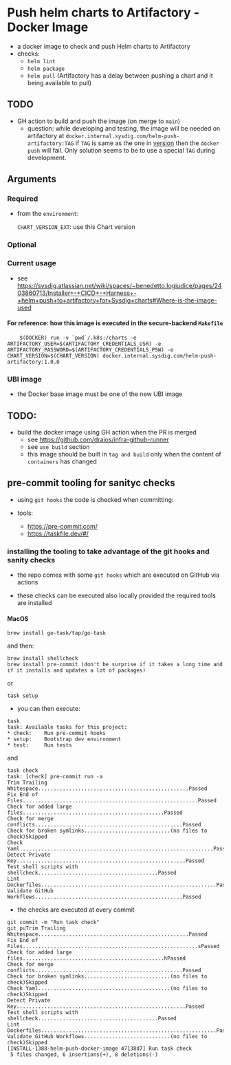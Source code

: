 # Push helm charts to Artifactory - Docker Image

- a docker image to check and push Helm charts to Artifactory
- checks:
    - `helm lint`
    - `helm package`
    - `helm pull` (Artifactory has a delay between pushing a chart and it being available to pull)

## TODO

- GH action to build and push the image (on merge to `main`)
    - question: while developing and testing, the image will be needed on artifactory at `docker.internal.sysdig.com/helm-push-artifactory:TAG`
      if `TAG` is same as the one in [version](containers/version) then the `docker push` will fail.
      Only solution seems to be to use a special `TAG` during development.


## Arguments

### Required
- from the `environment`:

    `CHART_VERSION_EXT`: use this Chart version

### Optional


### Current usage

- see https://sysdig.atlassian.net/wiki/spaces/~benedetto.logiudice/pages/2403860713/Installer+-+CICD+-+Harness+-+helm+push+to+artifactory+for+Sysdig+charts#Where-is-the-image-used

#### For reference: how this image is executed in the secure-backend `Makefile`

```
	$(DOCKER) run -v `pwd`/.k8s:/charts -e ARTIFACTORY_USER=$(ARTIFACTORY_CREDENTIALS_USR) -e ARTIFACTORY_PASSWORD=$(ARTIFACTORY_CREDENTIALS_PSW) -e CHART_VERSION=$(CHART_VERSION) docker.internal.sysdig.com/helm-push-artifactory:1.0.0
```

### UBI image

- the Docker base image must be one of the new UBI image

## TODO:

- build the docker image using GH action when the PR is merged
    - see https://github.com/draios/infra-github-runner
    - see `use build` section
    - this image should be built in `tag and build` only when the content of `containers` has changed

## pre-commit tooling for sanityc checks

- using `git hooks` the code is checked when committing:

- tools:

    - https://pre-commit.com/
    - https://taskfile.dev/#/

### installing the tooling to take advantage of the git hooks and sanity checks

- the repo comes with some `git hooks` which are executed on GitHub via actions

- these checks can be executed also locally provided the required tools are installed

#### MacOS

```
brew install go-task/tap/go-task
```

and then:

```
brew install shellcheck
brew install pre-commit (don't be surprise if it takes a long time and if it installs and updates a lot of packages)
```


or

```
task setup
```

- you can then execute:


```
task
task: Available tasks for this project:
* check: 	Run pre-commit hooks
* setup: 	Bootstrap dev environment
* test: 	Run tests
```

and

```
task check
task: [check] pre-commit run -a
Trim Trailing Whitespace.................................................Passed
Fix End of Files.........................................................Passed
Check for added large files..............................................Passed
Check for merge conflicts................................................Passed
Check for broken symlinks............................(no files to check)Skipped
Check Yaml...............................................................Passed
Detect Private Key.......................................................Passed
Test shell scripts with shellcheck.......................................Passed
Lint Dockerfiles.........................................................Passed
Validate GitHub Workflows................................................Passed
```

- the checks are executed at every commit

```
git commit -m "Run task check"
git puTrim Trailing Whitespace.................................................Passed
Fix End of Files.........................................................sPassed
Check for added large files..............................................hPassed
Check for merge conflicts................................................Passed
Check for broken symlinks............................(no files to check)Skipped
Check Yaml...........................................(no files to check)Skipped
Detect Private Key.......................................................Passed
Test shell scripts with shellcheck.......................................Passed
Lint Dockerfiles.........................................................Passed
Validate GitHub Workflows............................(no files to check)Skipped
[INSTALL-1388-helm-push-docker-image 47138d7] Run task check
 5 files changed, 6 insertions(+), 8 deletions(-)
 ```
